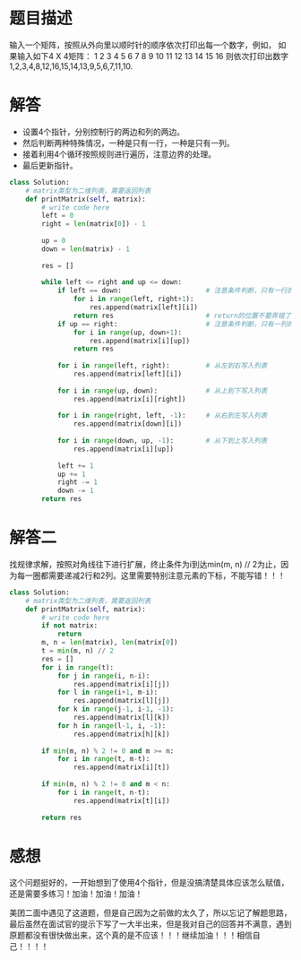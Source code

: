 # 题目描述

输入一个矩阵，按照从外向里以顺时针的顺序依次打印出每一个数字，例如，
如果输入如下4 X 4矩阵： 1 2 3 4 5 6 7 8 9 10 11 12 13 14 15 16 则依次打印出数字1,2,3,4,8,12,16,15,14,13,9,5,6,7,11,10.

# 解答

* 设置4个指针，分别控制行的两边和列的两边。
* 然后判断两种特殊情况，一种是只有一行，一种是只有一列。
* 接着利用4个循环按照规则进行遍历，注意边界的处理。
* 最后更新指针。

```python
class Solution:
    # matrix类型为二维列表，需要返回列表
    def printMatrix(self, matrix):
        # write code here
        left = 0
        right = len(matrix[0]) - 1
        
        up = 0
        down = len(matrix) - 1
        
        res = []
        
        while left <= right and up <= down:
            if left == down:                     # 注意条件判断，只有一行的情况
                for i in range(left, right+1):
                    res.append(matrix[left][i])
                return res                       # return的位置不要弄错了
            if up == right:                      # 注意条件判断，只有一列的情况
                for i in range(up, down+1):
                    res.append(matrix[i][up])
                return res
                
            for i in range(left, right):         # 从左到右写入列表
                res.append(matrix[left][i])
                
            for i in range(up, down):            # 从上到下写入列表
                res.append(matrix[i][right])
                
            for i in range(right, left, -1):     # 从右到左写入列表
                res.append(matrix[down][i])
                
            for i in range(down, up, -1):        # 从下到上写入列表
                res.append(matrix[i][up])
                
            left += 1
            up += 1
            right -= 1
            down -= 1
        return res
```

# 解答二

找规律求解，按照对角线往下进行扩展，终止条件为i到达min(m, n) // 2为止，因为每一圈都需要递减2行和2列。这里需要特别注意元素的下标，不能写错！！！

```python
class Solution:
    # matrix类型为二维列表，需要返回列表
    def printMatrix(self, matrix):
        # write code here
        if not matrix:
            return
        m, n = len(matrix), len(matrix[0])
        t = min(m, n) // 2
        res = []
        for i in range(t):
            for j in range(i, n-i):
                res.append(matrix[i][j])
            for l in range(i+1, m-i):
                res.append(matrix[l][j])
            for k in range(j-1, i-1, -1):
                res.append(matrix[l][k])
            for h in range(l-1, i, -1):
                res.append(matrix[h][k])
                
        if min(m, n) % 2 != 0 and m >= n:
            for i in range(t, m-t):
                res.append(matrix[i][t])
                
        if min(m, n) % 2 != 0 and m < n:
            for i in range(t, n-t):
                res.append(matrix[t][i])
                
        return res
```

# 感想

这个问题挺好的，一开始想到了使用4个指针，但是没搞清楚具体应该怎么赋值，还是需要多练习！加油！加油！加油！

美团二面中遇见了这道题，但是自己因为之前做的太久了，所以忘记了解题思路，最后虽然在面试官的提示下写了一大半出来，但是我对自己的回答并不满意，遇到原题都没有很快做出来，这个真的是不应该！！！继续加油！！！相信自己！！！！
